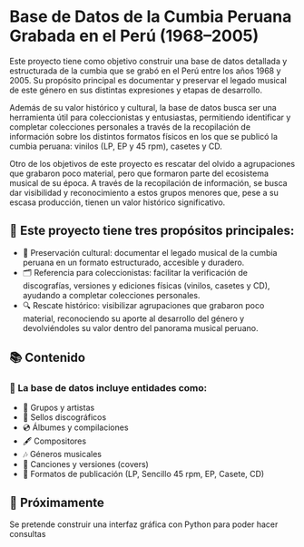 # Base de Datos de la Cumbia Peruana Grabada en el Perú (1968–2005)

Este proyecto tiene como objetivo construir una base de datos detallada y estructurada de la cumbia que se grabó en el Perú entre los años 1968 y 2005. Su propósito principal es documentar y preservar el legado musical de este género en sus distintas expresiones y etapas de desarrollo.

Además de su valor histórico y cultural, la base de datos busca ser una herramienta útil para coleccionistas y entusiastas, permitiendo identificar y completar colecciones personales a través de la recopilación de información sobre los distintos formatos físicos en los que se publicó la cumbia peruana: vinilos (LP, EP y 45 rpm), casetes y CD.

Otro de los objetivos de este proyecto es rescatar del olvido a agrupaciones que grabaron poco material, pero que formaron parte del ecosistema musical de su época. A través de la recopilación de información, se busca dar visibilidad y reconocimiento a estos grupos menores que, pese a su escasa producción, tienen un valor histórico significativo.

## 🎯 Este proyecto tiene tres propósitos principales:
- 🧠 Preservación cultural: documentar el legado musical de la cumbia peruana en un formato estructurado, accesible y duradero.
- 🗂️ Referencia para coleccionistas: facilitar la verificación de discografías, versiones y ediciones físicas (vinilos, casetes y CD), ayudando a completar colecciones personales.
- 🔍 Rescate histórico: visibilizar agrupaciones que grabaron poco material, reconociendo su aporte al desarrollo del género y devolviéndoles su valor dentro del panorama musical peruano.

## 📚 Contenido
### 📝 La base de datos incluye entidades como:
- 🎤 Grupos y artistas
- 🏢 Sellos discográficos
- 💿 Álbumes y compilaciones
- 🖋️ Compositores
- 🎶 Géneros musicales
- 🎵 Canciones y versiones (covers)
- 📀 Formatos de publicación (LP, Sencillo 45 rpm, EP, Casete, CD)

## 🚧 Próximamente
Se pretende construir una interfaz gráfica con Python para poder hacer consultas
